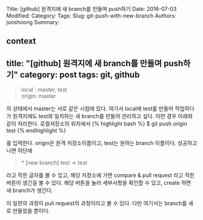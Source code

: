 Title: [github] 원격지에 새 branch를 만들며 push하기
Date: 2016-07-03
Modified:
Category:
Tags:
Slug: git-push-with-new-branch
Authors: junshoong
Summary:


context
---
title: "[github] 원격지에 새 branch를 만들며 push하기"
category: post
tags: git, github
---

>local : master, test  
>origin: master

의 상태에서 master는 서로 같은 시점에 있다. 여기서 local에 test를 만들어 작업하다가 원격지에도 test와 일치하는 새 branch를 만들어 관리하고 싶다.
이런 경우 아래와 같이 처리한다.
로컬저장소의 위치에서
{% highlight bash %}
$ git push origin test
{% endhighlight %}

를 입력한다. origin은 원격 저장소이름이고, test는 원하는 branch 이름이다. 성공하고나면 하단에

>  \* [new branch]   test -> test

라고 적힌 글자를 볼 수 있고, 해당 저장소에 가면 compare & pull request 라고 적힌 버튼이 생긴걸 볼 수 있다. 해당 버튼을 눌러 세부사항을 확인할 수 있고, create 하면 새 branch가 생긴다.

이 일련의 과정이 pull request의 과정이라고 볼 수 있다. 다만 여기서는 branch를 새로 만들었을 뿐이다.
